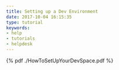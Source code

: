 ```yaml
---
title: Setting up a Dev Environment
date: 2017-10-04 16:15:35
type: tutorial
keywords:
- help
- tutorials
- helpdesk
---
```


{% pdf ./HowToSetUpYourDevSpace.pdf %}

